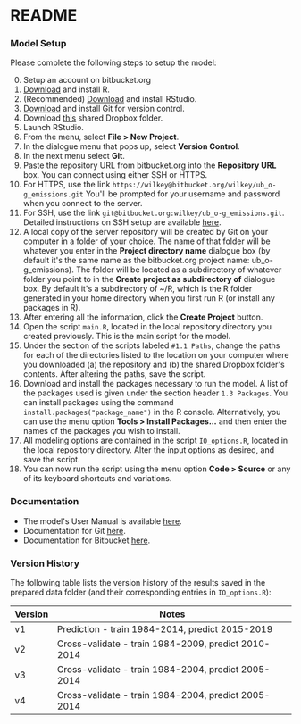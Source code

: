 # README #

### Model Setup ###

Please complete the following steps to setup the model:

0. Setup an account on bitbucket.org
1. [Download](http://www.r-project.org/) and install R.
2. (Recommended) [Download](http://www.rstudio.com/products/rstudio/download/) and install RStudio.
3. [Download](http://git-scm.com/downloads) and install Git for version control.
4. Download [this](https://www.dropbox.com/sh/m8rqvurad4wuzyr/AAANOLPsDGr6m5UFkrdtf24Ga?dl=0) shared Dropbox folder.
5. Launch RStudio.
6. From the menu, select **File > New Project**.
7. In the dialogue menu that pops up, select **Version Control**.
8. In the next menu select **Git**.
9. Paste the repository URL from bitbucket.org into the **Repository URL** box. You can connect using either SSH or HTTPS.
10. For HTTPS, use the link `https://wilkey@bitbucket.org/wilkey/ub_o-g_emissions.git` You'll be prompted for your username and password when you connect to the server.
11. For SSH, use the link `git@bitbucket.org:wilkey/ub_o-g_emissions.git`. Detailed instructions on SSH setup are available [here](https://confluence.atlassian.com/display/BITBUCKET/Set+up+SSH+for+Git).
12. A local copy of the server repository will be created by Git on your computer in a folder of your choice. The name of that folder will be whatever you enter in the **Project directory name** dialogue box (by default it's the same name as the bitbucket.org project name: ub_o-g_emissions). The folder will be located as a subdirectory of whatever folder you point to in the **Create project as subdirectory of** dialogue box. By default it's a subdirectory of ~/R, which is the R folder generated in your home directory when you first run R (or install any packages in R).
13. After entering all the information, click the **Create Project** button.
14. Open the script `main.R`, located in the local repository directory you created previously. This is the main script for the model.
15. Under the section of the scripts labeled `#1.1 Paths`, change the paths for each of the directories listed to the location on your computer where you downloaded (a) the repository and (b) the shared Dropbox folder's contents. After altering the paths, save the script.
16. Download and install the packages necessary to run the model. A list of the packages used is given under the section header `1.3 Packages`. You can install packages using the command `install.packages("package_name")` in the R console. Alternatively, you can use the menu option **Tools > Install Packages...** and then enter the names of the packages you wish to install.
17. All modeling options are contained in the script `IO_options.R`, located in the local repository directory. Alter the input options as desired, and save the script.
18. You can now run the script using the menu option **Code > Source** or any of its keyboard shortcuts and variations.

### Documentation ###

* The model's User Manual is available [here](https://www.dropbox.com/s/1votw5ndec6yqz7/User%20Manual%20for%20Uinta%20Basin%20Oil%20and%20Gas%20Production%20Model.pdf?dl=0).
* Documentation for Git [here](http://git-scm.com/doc).
* Documentation for Bitbucket [here](https://confluence.atlassian.com/x/bgozDQ).

### Version History ###

The following table lists the version history of the results saved in the prepared data folder (and their corresponding entries in `IO_options.R`):

| Version | Notes                                               |
|---------|-----------------------------------------------------|
| v1      | Prediction - train 1984-2014, predict 2015-2019     |
| v2      | Cross-validate - train 1984-2009, predict 2010-2014 |
| v3      | Cross-validate - train 1984-2004, predict 2005-2014 |
| v4      | Cross-validate - train 1984-2004, predict 2005-2014 |